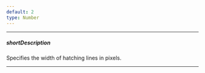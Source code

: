 ```yaml
---
default: 2
type: Number
---
```

---
##### shortDescription
Specifies the width of hatching lines in pixels.

---
